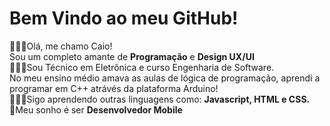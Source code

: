 <div class="stackedit__html"><h1 id="bem-vindo-ao-meu-github">Bem Vindo ao meu GitHub!</h1>
<p>🙋🏻‍♂️Olá, me chamo Caio!<br>
  Sou um completo amante de <strong>Programação</strong> e <strong>Design UX/UI</strong><br>
👨🏻‍💻Sou Técnico em Eletrônica e curso Engenharia de Software.<br>
  No meu ensino médio amava as aulas de lógica de programação, aprendi a programar em C++ atrávés da plataforma Arduino!<br>
👨🏻‍🚀Sigo aprendendo outras linguagens como: <strong>Javascript, HTML e CSS.</strong><br>
🚀Meu sonho é ser <strong>Desenvolvedor Mobile</strong></p>
</div>

